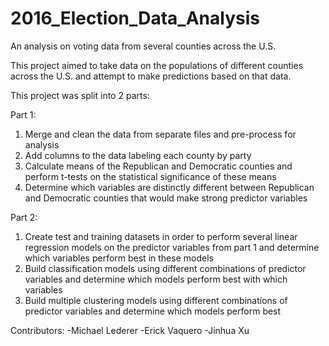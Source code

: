 # 2016_Election_Data_Analysis
An analysis on voting data from several counties across the U.S.

This project aimed to take data on the populations of different counties across the U.S. and attempt to make predictions based 
on that data. 

This project was split into 2 parts:


Part 1: 
  1. Merge and clean the data from separate files and pre-process for analysis
  2. Add columns to the data labeling each county by party
  3. Calculate means of the Republican and Democratic counties and perform t-tests on the statistical significance of these means
  4. Determine which variables are distinctly different between Republican and Democratic counties that would make strong predictor variables

Part 2:
  1. Create test and training datasets in order to perform several linear regression models on the predictor variables
     from part 1 and determine which variables perform best in these models
  2. Build classification models using different combinations of predictor variables and determine which models perform
     best with which variables
  3. Build multiple clustering models using different combinations of predictor variables and determine which models perform best
  
  Contributors: 
  -Michael Lederer
  -Erick Vaquero
  -Jinhua Xu
